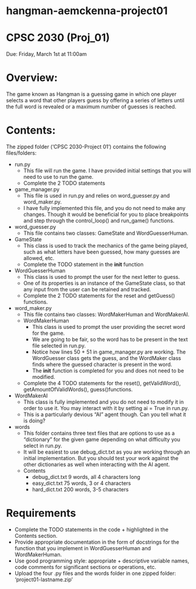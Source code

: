 # hangman-aemckenna-project01
# CPSC 2030 (Proj_01)
Due: Friday, March 1st at 11:00am

# Overview:
The game known as Hangman is a guessing game in which one player selects a word that other players guess by offering a series of letters until the full word is revealed or a maximum number of guesses is reached.

# Contents: 
The zipped folder (‘CPSC 2030-Project 01’) contains the following files/folders:
- run.py
    - This file will run the game. I have provided initial settings that you will need to use to run the game.
    - Complete the 2 TODO statements
- game_manager.py
    - This file is used in run.py and relies on word_guesser.py and word_maker.py.
    - I have fully implemented this file, and you do not need to make any changes. Though it would be beneficial for you to place breakpoints and step through the control_loop() and run_game() functions.
- word_guesser.py
    - This file contains two classes: GameState and WordGuesserHuman.
- GameState
    - This class is used to track the mechanics of the game being played, such as what letters have been guessed, how many guesses are allowed, etc.
    - Complete the TODO statement in the __init__ function
- WordGuesserHuman
    - This class is used to prompt the user for the next letter to guess.
    - One of its properties is an instance of the GameState class, so that any input from the user can be retained and tracked.
    - Complete the 2 TODO statements for the reset and getGuess() functions.
- word_maker.py
    - This file contains two classes: WordMakerHuman and WordMakerAI.
    - WordMakerHuman
        - This class is used to prompt the user providing the secret word for the game.
        - We are going to be fair, so the word has to be present in the text file selected in run.py.
        - Notice how lines 50 + 51 in game_manager.py are working. The WordGuesser class gets the guess, and the WordMaker class finds where the guessed character is present in the word.
        - The __init__ function is completed for you and does not need to be modified.
    - Complete the 4 TODO statements for the reset(), getValidWord(), getAmountOfValidWords(), guess()functions.
- WordMakerAI
    - This class is fully implemented and you do not need to modify it in order to
use it. You may interact with it by setting ai = True in run.py.
    - This is a particularly devious “AI” agent though. Can you tell what it is doing?
- words
    - This folder contains three text files that are options to use as a “dictionary” for the given game depending on what difficulty you select in run.py.
    - It will be easiest to use debug_dict.txt as you are working through an initial implementation. But you should test your work against the other dictionaries as well when interacting with the AI agent.
    - Contents
        - debug_dict.txt 9 words, all 4 characters long
        - easy_dict.txt 75 words, 3 or 4 characters
        - hard_dict.txt 200 words, 3-5 characters
# Requirements
- Complete the TODO statements in the code + highlighted in the Contents section.
- Provide appropriate documentation in the form of docstrings for the function that you implement in WordGuesserHuman and WordMakerHuman.
- Use good programming style: appropriate + descriptive variable names, code comments for significant sections or operations, etc.
- Upload the four .py files and the words folder in one zipped folder: ‘project01-lastname.zip’
